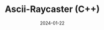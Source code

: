 ---
draft: false
title: Ascii-Raycaster (C++)
description: "An ascii-based raycaster running in C++ in command prompt."
date: 2024-01-22
tags: ["C++", "Game Design", "Raycasting", "Multi-threading", "Pathfinding", "Maze Generation"]
url: /articles/raycaster1.0
---